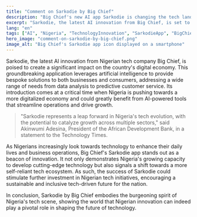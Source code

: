 ```yaml
---
title: "Comment on Sarkodie by Big Chief"
description: "Big Chief's new AI app Sarkodie is changing the tech landscape in Nigeria."
excerpt: "Sarkodie, the latest AI innovation from Big Chief, is set to revolutionize Nigerian tech."
lang: "en"
tags: ["AI", "Nigeria", "TechnologyInnovation", "SarkodieApp", "BigChief"]
hero_image: "comment-on-sarkodie-by-big-chief.png"
image_alt: "Big Chief's Sarkodie app icon displayed on a smartphone"
---
```


Sarkodie, the latest AI innovation from Nigerian tech company Big Chief, is poised to create a significant impact on the country's digital economy. This groundbreaking application leverages artificial intelligence to provide bespoke solutions to both businesses and consumers, addressing a wide range of needs from data analysis to predictive customer service. Its introduction comes at a critical time when Nigeria is pushing towards a more digitalized economy and could greatly benefit from AI-powered tools that streamline operations and drive growth.

> "Sarkodie represents a leap forward in Nigeria's tech evolution, with the potential to catalyze growth across multiple sectors," said Akinwumi Adesina, President of the African Development Bank, in a statement to the Technology Times.

As Nigerians increasingly look towards technology to enhance their daily lives and business operations, Big Chief's Sarkodie app stands out as a beacon of innovation. It not only demonstrates Nigeria's growing capacity to develop cutting-edge technology but also signals a shift towards a more self-reliant tech ecosystem. As such, the success of Sarkodie could stimulate further investment in Nigerian tech initiatives, encouraging a sustainable and inclusive tech-driven future for the nation.

In conclusion, Sarkodie by Big Chief embodies the burgeoning spirit of Nigeria's tech scene, showing the world that Nigerian innovation can indeed play a pivotal role in shaping the future of technology.